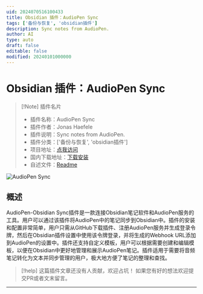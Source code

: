 ```yaml
---
uid: 2024070516100433
title: Obsidian 插件：AudioPen Sync
tags: ['备份与恢复', 'obsidian插件']
description: Sync notes from AudioPen.
author: AI
type: auto
draft: false
editable: false
modified: 20240101000000
---
```


# Obsidian 插件：AudioPen Sync

> [!Note] 插件名片
> - 插件名称：AudioPen Sync
> - 插件作者：Jonas Haefele
> - 插件说明：Sync notes from AudioPen.
> - 插件分类：['备份与恢复', 'obsidian插件']
> - 项目地址：[点我访问](https://github.com/jonashaefele/audiopen-obsidian)
> - 国内下载地址：[下载安装](https://pkmer.cn/products/plugin/pluginMarket/?audiopen-sync)
> - 自述文件：[Readme](https://ghproxy.net/https://raw.githubusercontent.com/jonashaefele/audiopen-obsidian/master/README.md)

![AudioPen Sync](https://cdn.pkmer.cn/covers/audiopen-sync.png!pkmer)

## 概述

AudioPen-Obsidian Sync插件是一款连接Obsidian笔记软件和AudioPen服务的工具。用户可以通过该插件将AudioPen中的笔记同步到Obsidian中。插件的安装和配置非常简单，用户只需从GitHub下载插件、注册AudioPen服务并生成登录令牌，然后在Obsidian插件设置中使用该令牌登录，并将生成的Webhook URL添加到AudioPen的设置中。插件还支持自定义模板，用户可以根据需要创建和编辑模板，以便在Obsidian中更好地管理和展示AudioPen笔记。插件适用于需要将音频笔记转化为文本并同步管理的用户，极大地方便了笔记的整理和查找。


> [!help] 
> 这篇插件文章还没有人贡献，欢迎占坑！
> 如果您有好的想法欢迎提交PR或者文末留言。
> 

---



